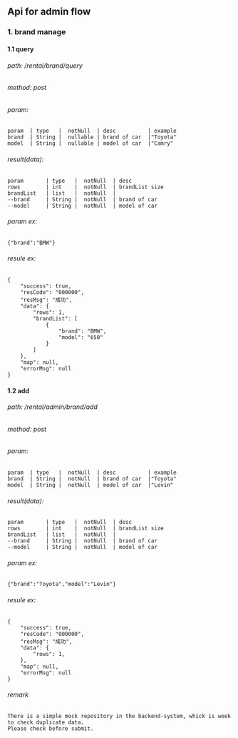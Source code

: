 ## Api for admin flow

### 1. brand manage

#### 1.1 query
    
###### path:    /rental/brand/query
###### method:  post
###### param:
    param  | type   |  notNull  | desc          | example
    brand  | String |  nullable | brand of car  |"Toyota"
    model  | String |  nullable | model of car  |"Camry"
###### result(data):
    param       | type   |  notNull  | desc             
    rows        | int    |  notNull  | brandList size   
    brandList   | list   |  notNull  | 
    --brand     | String |  notNull  | brand of car
    --model     | String |  notNull  | model of car
###### param ex:
    {"brand":"BMW"}
###### resule ex:
    {
        "success": true,
        "resCode": "000000",
        "resMsg": "成功",
        "data": {
            "rows": 1,
            "brandList": [
                {
                    "brand": "BMW",
                    "model": "650"
                }
            ]
        },
        "map": null,
        "errorMsg": null
    }
    
#### 1.2 add
    
###### path:    /rental/admin/brand/add
###### method:  post
###### param:
    param  | type   |  notNull  | desc          | example
    brand  | String |  notNull  | brand of car  |"Toyota"
    model  | String |  notNull  | model of car  |"Levin"
###### result(data):
    param       | type   |  notNull  | desc             
    rows        | int    |  notNull  | brandList size   
    brandList   | list   |  notNull  | 
    --brand     | String |  notNull  | brand of car
    --model     | String |  notNull  | model of car
###### param ex:
    {"brand":"Toyota","model":"Levin"}
###### resule ex:
    {
        "success": true,
        "resCode": "000000",
        "resMsg": "成功",
        "data": {
            "rows": 1,
        },
        "map": null,
        "errorMsg": null
    }
###### remark
    There is a simple mock repository in the backend-system, whick is week to check duplicate data. 
    Please check before submit.
